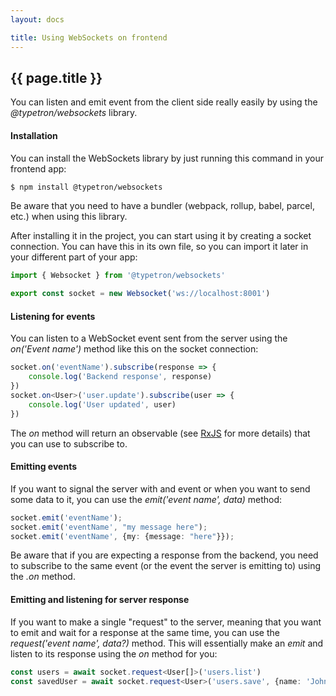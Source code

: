 ```yaml
---
layout: docs

title: Using WebSockets on frontend
---
```


## {{ page.title }}

You can listen and emit event from the client side really easily by using the _@typetron/websockets_ library.

#### Installation

You can install the WebSockets library by just running this command in your frontend app:

```bash
$ npm install @typetron/websockets
```

Be aware that you need to have a bundler (webpack, rollup, babel, parcel, etc.) when using this library.

After installing it in the project, you can start using it by creating a socket connection. You can have this in its own
file, so you can import it later in your different part of your app:

```ts
import { Websocket } from '@typetron/websockets'

export const socket = new Websocket('ws://localhost:8001')
```

#### Listening for events

You can listen to a WebSocket event sent from the server using the _on('Event name')_ method like this on the socket
connection:

```ts
socket.on('eventName').subscribe(response => {
    console.log('Backend response', response)
})
socket.on<User>('user.update').subscribe(user => {
    console.log('User updated', user)
})
```

The _on_ method will return an observable (see [RxJS](https://rxjs.dev/) for more details) that you can use to subscribe
to.

#### Emitting events

If you want to signal the server with and event or when you want to send some data to it, you can use the _emit('event
name', data)_ method:

```ts
socket.emit('eventName');
socket.emit('eventName', "my message here");
socket.emit('eventName', {my: {message: "here"}});
```

Be aware that if you are expecting a response from the backend, you need to subscribe to the same event (or the event
the server is emitting to) using the _.on_ method.

#### Emitting and listening for server response

If you want to make a single "request" to the server, meaning that you want to emit and wait for a response at the same
time, you can use the _request('event name', data?)_ method. This will essentially make an _emit_ and listen to its 
response using the _on_ method for you:

```ts
const users = await socket.request<User[]>('users.list')
const savedUser = await socket.request<User>('users.save', {name: 'John'})
```

